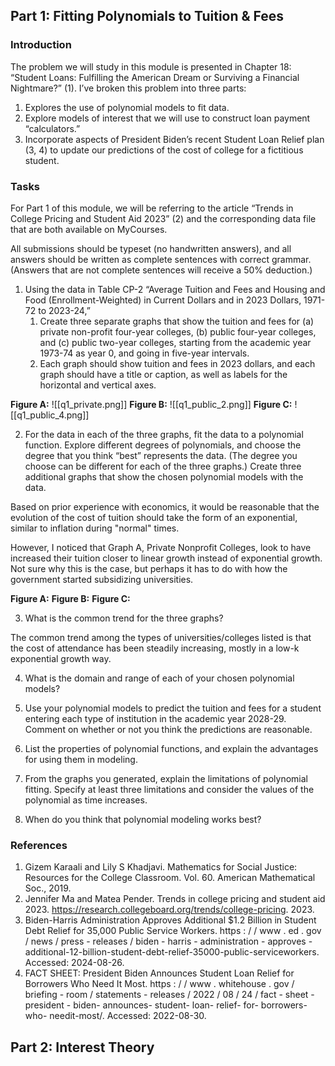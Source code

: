 ## Part 1: Fitting Polynomials to Tuition & Fees 

### Introduction
The problem we will study in this module is presented in Chapter 18: “Student Loans: Fulfilling the American Dream or Surviving a Financial Nightmare?” (1). 
I’ve broken this problem into three parts: 
1. Explores the use of polynomial models to fit data. 
2. Explore models of interest that we will use to construct loan payment “calculators.” 
3. Incorporate aspects of President Biden’s recent Student Loan Relief plan (3, 4) to update our predictions of the cost of college for a fictitious student. 

### Tasks
For Part 1 of this module, we will be referring to the article “Trends in College Pricing and Student Aid 2023” (2) and the corresponding data file that are both available on MyCourses.

All submissions should be typeset (no handwritten answers), and all answers should be written as complete sentences with correct grammar. 
(Answers that are not complete sentences will receive a 50% deduction.)

1. Using the data in Table CP-2 “Average Tuition and Fees and Housing and Food (Enrollment-Weighted) in Current Dollars and in 2023 Dollars, 1971-72 to 2023-24,”
	1. Create three separate graphs that show the tuition and fees for (a) private non-profit four-year colleges, (b) public four-year colleges, and (c) public two-year colleges, starting from the academic year 1973-74 as year 0, and going in five-year intervals. 
	2. Each graph should show tuition and fees in 2023 dollars, and each graph should have a title or caption, as well as labels for the horizontal and vertical axes.

**Figure A:** ![[q1_private.png]]
**Figure B:** ![[q1_public_2.png]]
**Figure C:** ![[q1_public_4.png]]



2. For the data in each of the three graphs, fit the data to a polynomial function. Explore different degrees of polynomials, and choose the degree that you think “best” represents the data. (The degree you choose can be different for each of the three graphs.) Create three additional graphs that show the chosen polynomial models with the data. 

Based on prior experience with economics, it would be reasonable that the evolution of the cost of tuition should take the form of an exponential, similar to inflation during "normal" times.

However, I noticed that Graph A, Private Nonprofit Colleges, look to have increased their tuition closer to linear growth instead of exponential growth. Not sure why this is the case, but perhaps it has to do with how the government started subsidizing universities.

**Figure A:**
**Figure B:**
**Figure C:**



3. What is the common trend for the three graphs? 

The common trend among the types of universities/colleges listed is that the cost of attendance has been steadily increasing, mostly in a low-k exponential growth way.

4. What is the domain and range of each of your chosen polynomial models? 



5. Use your polynomial models to predict the tuition and fees for a student entering each type of institution in the academic year 2028-29. Comment on whether or not you think the predictions are reasonable.



6. List the properties of polynomial functions, and explain the advantages for using them in modeling. 



7. From the graphs you generated, explain the limitations of polynomial fitting. Specify at least three limitations and consider the values of the polynomial as time increases. 



8. When do you think that polynomial modeling works best? 



### References
1. Gizem Karaali and Lily S Khadjavi. Mathematics for Social Justice: Resources for the College Classroom. Vol. 60. American Mathematical Soc., 2019.
2. Jennifer Ma and Matea Pender. Trends in college pricing and student aid 2023. https://research.collegeboard.org/trends/college-pricing. 2023.
3. Biden-Harris Administration Approves Additional $1.2 Billion in Student Debt Relief for 35,000 Public Service Workers. https : / / www . ed . gov / news / press - releases / biden - harris - administration - approves - additional-12-billion-student-debt-relief-35000-public-serviceworkers. Accessed: 2024-08-26.
4. FACT SHEET: President Biden Announces Student Loan Relief for Borrowers Who Need It Most. https : / / www . whitehouse . gov / briefing - room / statements - releases / 2022 / 08 / 24 / fact - sheet - president - biden- announces- student- loan- relief- for- borrowers- who- needit-most/. Accessed: 2022-08-30.


## Part 2: Interest Theory




